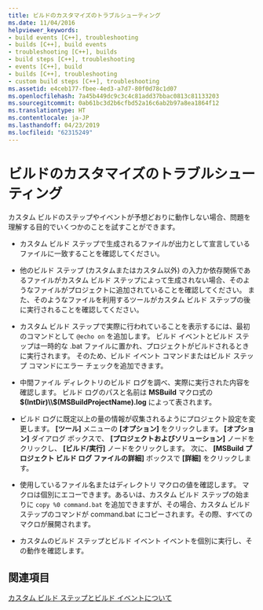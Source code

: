 ```yaml
---
title: ビルドのカスタマイズのトラブルシューティング
ms.date: 11/04/2016
helpviewer_keywords:
- build events [C++], troubleshooting
- builds [C++], build events
- troubleshooting [C++], builds
- build steps [C++], troubleshooting
- events [C++], build
- builds [C++], troubleshooting
- custom build steps [C++], troubleshooting
ms.assetid: e4ceb177-fbee-4ed3-a7d7-80f0d78c1d07
ms.openlocfilehash: 7a45b449dc9c3c4c81add37bbac0813c81133203
ms.sourcegitcommit: 0ab61bc3d2b6cfbd52a16c6ab2b97a8ea1864f12
ms.translationtype: HT
ms.contentlocale: ja-JP
ms.lasthandoff: 04/23/2019
ms.locfileid: "62315249"
---
```

# <a name="troubleshooting-build-customizations"></a>ビルドのカスタマイズのトラブルシューティング

カスタム ビルドのステップやイベントが予想どおりに動作しない場合、問題を理解する目的でいくつかのことを試すことができます。

- カスタム ビルド ステップで生成されるファイルが出力として宣言しているファイルに一致することを確認してください。

- 他のビルド ステップ (カスタムまたはカスタム以外) の入力か依存関係であるファイルがカスタム ビルド ステップによって生成されない場合、そのようなファイルがプロジェクトに追加されていることを確認してください。 また、そのようなファイルを利用するツールがカスタム ビルド ステップの後に実行されることを確認してください。

- カスタム ビルド ステップで実際に行われていることを表示するには、最初のコマンドとして `@echo on` を追加します。 ビルド イベントとビルド ステップは一時的な .bat ファイルに置かれ、プロジェクトがビルドされるときに実行されます。 そのため、ビルド イベント コマンドまたはビルド ステップ コマンドにエラー チェックを追加できます。

- 中間ファイル ディレクトリのビルド ログを調べ、実際に実行された内容を確認します。 ビルド ログのパスと名前は **MSBuild** マクロ式の **$(IntDir)\\$(MSBuildProjectName).log** によって表されます。

- ビルド ログに既定以上の量の情報が収集されるようにプロジェクト設定を変更します。 **[ツール]** メニューの **[オプション]** をクリックします。 **[オプション]** ダイアログ ボックスで、 **[プロジェクトおよびソリューション]** ノードをクリックし、 **[ビルド/実行]** ノードをクリックします。 次に、 **[MSBuild プロジェクト ビルド ログ ファイルの詳細]** ボックスで **[詳細]** をクリックします。

- 使用しているファイル名またはディレクトリ マクロの値を確認します。 マクロは個別にエコーできます。あるいは、カスタム ビルド ステップの始まりに `copy %0 command.bat` を追加できますが、その場合、カスタム ビルド ステップのコマンドが command.bat にコピーされます。その際、すべてのマクロが展開されます。

- カスタムのビルド ステップとビルド イベント イベントを個別に実行し、その動作を確認します。

## <a name="see-also"></a>関連項目

[カスタム ビルド ステップとビルド イベントについて](understanding-custom-build-steps-and-build-events.md)
